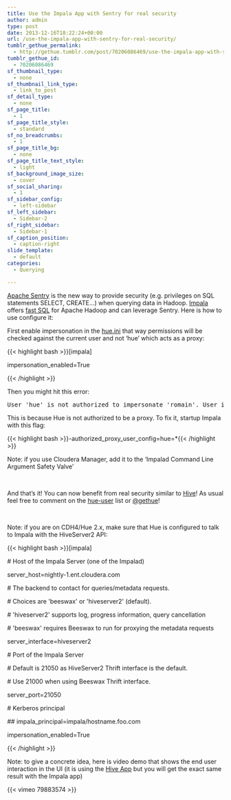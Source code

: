 ```yaml
---
title: Use the Impala App with Sentry for real security
author: admin
type: post
date: 2013-12-16T18:22:24+00:00
url: /use-the-impala-app-with-sentry-for-real-security/
tumblr_gethue_permalink:
  - http://gethue.tumblr.com/post/70206086469/use-the-impala-app-with-sentry-for-real-security
tumblr_gethue_id:
  - 70206086469
sf_thumbnail_type:
  - none
sf_thumbnail_link_type:
  - link_to_post
sf_detail_type:
  - none
sf_page_title:
  - 1
sf_page_title_style:
  - standard
sf_no_breadcrumbs:
  - 1
sf_page_title_bg:
  - none
sf_page_title_text_style:
  - light
sf_background_image_size:
  - cover
sf_social_sharing:
  - 1
sf_sidebar_config:
  - left-sidebar
sf_left_sidebar:
  - Sidebar-2
sf_right_sidebar:
  - Sidebar-1
sf_caption_position:
  - caption-right
slide_template:
  - default
categories:
  - Querying

---
```

<p id="docs-internal-guid-2146a2cd-fca2-7325-b82b-68ed6ae64ad9">
  <a href="http://incubator.apache.org/projects/sentry.html">Apache Sentry</a> is the new way to provide security (e.g. privileges on SQL statements SELECT, CREATE…) when querying data in Hadoop. <a href="http://impala.io/">Impala</a> offers <a href="http://gethue.tumblr.com/post/62452792255/fast-sql-with-the-impala-query-editor">fast SQL</a> for Apache Hadoop and can leverage Sentry. Here is how to use configure it:
</p>

First enable impersonation in the [hue.ini][1] that way permissions will be checked against the current user and not ‘hue’ which acts as a proxy:

{{< highlight bash >}}[impala]

impersonation_enabled=True

{{< /highlight >}}

Then you might hit this error:

<pre>User 'hue' is not authorized to impersonate 'romain'. User impersonation is disabled.</pre>

This is because Hue is not authorized to be a proxy. To fix it, startup Impala with this flag:

{{< highlight bash >}}-authorized_proxy_user_config=hue=*{{< /highlight >}}

Note: if you use Cloudera Manager, add it to the ‘Impalad Command Line Argument Safety Valve’

&nbsp;

And that’s it! You can now benefit from real security similar to [Hive][2]! As usual feel free to comment on the [hue-user][3] list or [@gethue][4]!

&nbsp;

Note: if you are on CDH4/Hue 2.x, make sure that Hue is configured to talk to Impala with the HiveServer2 API:

{{< highlight bash >}}[impala]

\# Host of the Impala Server (one of the Impalad)

server_host=nightly-1.ent.cloudera.com

\# The backend to contact for queries/metadata requests.

\# Choices are 'beeswax' or 'hiveserver2' (default).

\# 'hiveserver2' supports log, progress information, query cancellation

\# 'beeswax' requires Beeswax to run for proxying the metadata requests

server_interface=hiveserver2

\# Port of the Impala Server

\# Default is 21050 as HiveServer2 Thrift interface is the default.

\# Use 21000 when using Beeswax Thrift interface.

server_port=21050

\# Kerberos principal

\## impala_principal=impala/hostname.foo.com

impersonation_enabled=True

{{< /highlight >}}

Note: to give a concrete idea, here is video demo that shows the end user interaction in the UI (it is using the <a href="https://gethue.com/hadoop-tutorial-hive-query-editor-with-hiveserver2-and/" target="_blank" rel="noopener noreferrer">Hive App</a> but you will get the exact same result with the Impala app)

{{< vimeo 79883574 >}}

 [1]: https://github.com/cloudera/hue/blob/master/desktop/conf.dist/hue.ini
 [2]: http://gethue.tumblr.com/post/64916325309/hadoop-tutorial-hive-query-editor-with-hiveserver2-and
 [3]: http://groups.google.com/a/cloudera.org/group/hue-user
 [4]: https://twitter.com/gethue
